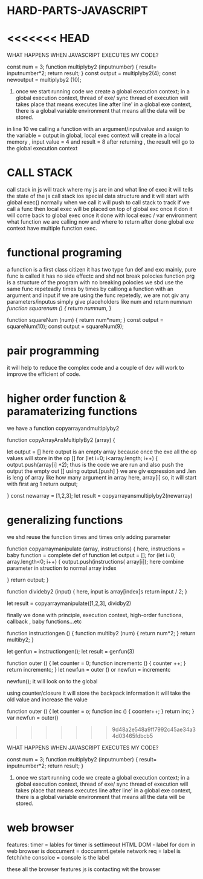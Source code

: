 # HARD-PARTS-JAVASCRIPT
<<<<<<< HEAD
=======

WHAT HAPPENS WHEN JAVASCRIPT EXECUTES MY CODE?

const num = 3;
function multiplyby2 (inputnumber) {
   result= inputnumber*2;
   return result;
}
const output = multiplyby2(4);
const newoutput = multiplyby2 (10);

1. once we start running code we create a global execution context;
in a global execution context, thread of exe/ sync thread of execution will takes place that means executes line after line'
in a global exe context, there is a global variable environment that means all the data will be stored.

in line 10 we calling a function with an argument/inputvalue and assign to the variable = output 
in global, local exec context will create in a local memory , input value = 4 and result = 8 
after returning , the result will go to the global execution context

# CALL STACK
call stack in js will track where my js are in and what line of exec
it will tells the state of the js
call stack ios special data structure and it will start with global exec()
normally when we call it will push to call stack to track
if we call a func then local exec will be placed on top of global exc once it don 
it will come back to global exec once it done with local exec / var environment
what function we are calling now and where to return after done 
global exe context have multiple function exec.

# functional programing
a function is a first class citizen it has two type  fun def and exc
mainly, pure func is called it has no side effectc and shd not break polocies
function prg is a structure of the program with no breaking polocies
we sbd use the same func repeteadly times by times by calliong a function with an argument and input 
if we are using the func repetedly, we are not giv any parameters/inputus simply give placeholders like num and return num*num
function squarenum () {
   return num*num,
}

<!-- repedetdly using functions -->
function squareNum (num) {
   return num*num;
}
const output = squareNum(10);
const output = squareNum(9);

# pair programming

it will help to reduce the complex code and a couple of dev will work to improve the efficient of code.

#  higher order function & paramaterizing functions
we have a function copyarrayandmultiplyby2

function copyArrayAnsMultiplyBy2 (array) {
   <!--  in the array parameter we are giving newarray arguments1,2,3 -->
   let output = []    here output is an empty array because once the exe all the op values will store in the op []
   for (let i=0; i<array.length; i++) {
           output.push(array[i] *2);           thus is the code we are run and also push the output the empty out [] using output.[push] 
   }  we are giv expression and .len is leng of array like how many argument in array here, array[i] so, it will start with first arg 1
   return output;
   <!--  so, finally we are returning the output array to the global exc which is result -->
} 
const newarray = [1,2,3];
let result = copyarrayansmultiplyby2(newarray)

# generalizing functions
we shd reuse the function times and times only adding parameter

function copyarraymanipulate (array, instructions) {       here, instructions = baby function = complete def of function 
   let output = [];
   for (let i=0; array.length<0; i++) {
     output.push(instructions( array[i]);   here combine parameter in struction to normal array index 

   }
   return output;
}

function divideby2 (input) {    here, input is array[index]s
       return input / 2;
}
<!--  finally it will push all the output to tthe label resul of copyarray -->
let result = copyarraymanipulate([1,2,3], dividby2)

finally we done with principle, execution context, high-order functions, callback , baby functions...etc


<!--  example calling a fun with arg -->

function instructiongen () {
   function multiby2 (num) {
      return num*2;
   }
   return multiby2;
}

let genfun = instructiongen();
let result = genfun(3)

<!--  closure without retun the dec fun inside  because we are declaring counter in global so we will return the dec fun outside  -->
function outer () {
   let counter = 0;
   function incrementc () {
      counter ++;
   }
   return incrementc;
}
let newfun = outer ()  or newfun = incrementc

<!--  what happen if we exc newfun again -->
newfun();    it will look on to the global 

using counter/closure it will store the backpack information it will take the old value and increase the value

function  outer () {
   let counter = o;
   function inc () {
      coonter++;
   }
   return inc;
}
var newfun = outer()
>>>>>>> 9d48a2e548a9ff7992c45ae34a34d03465fdbcb5

WHAT HAPPENS WHEN JAVASCRIPT EXECUTES MY CODE?

const num = 3;
function multiplyby2 (inputnumber) {
   result= inputnumber*2;
   return result;
}
1. once we start running code we create a global execution context;
in a global execution context, thread of exe/ sync thread of execution will takes place that means executes line after line'
in a global exe context, there is a global variable environment that means all the data will be stored.

# web browser 

features: 
timer = lables for timer is settimeout
HTML DOM - label for dom in web browser is doccument = doccumrnt.getele
network req = label is fetch/xhe
consoloe = console is the label 

these all the browser features js is contacting wit the browser
